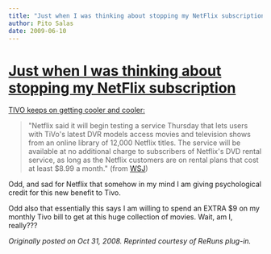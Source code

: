 ```yaml
---
title: "Just when I was thinking about stopping my NetFlix subscription"
author: Pito Salas
date: 2009-06-10
---
```

# [Just when I was thinking about stopping my NetFlix subscription](None)




[TIVO keeps on getting cooler and
cooler:](<http://online.wsj.com/article/SB122533284014583011.html?mod=djemTECH>)

> "Netflix said it will begin testing a service Thursday that lets users with
> TiVo's latest DVR models access movies and television shows from an online
> library of 12,000 Netflix titles. The service will be available at no
> additional charge to subscribers of Netflix's DVD rental service, as long as
> the Netflix customers are on rental plans that cost at least $8.99 a month."
> (from
> [WSJ](<http://online.wsj.com/article/SB122533284014583011.html?mod=djemTECH>))

Odd, and sad for Netflix that somehow in my mind I am giving psychological
credit for this new benefit to Tivo.

Odd also that essentially this says I am willing to spend an EXTRA $9 on my
monthly Tivo bill to get at this huge collection of movies. Wait, am I,
really???

_Originally posted on Oct 31, 2008. Reprinted courtesy of ReRuns plug-in._


